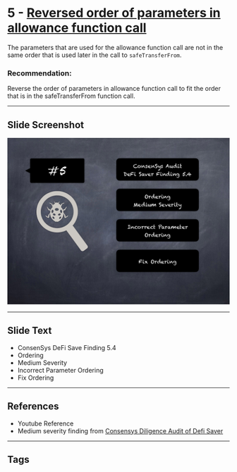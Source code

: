 
# 5 - [Reversed order of parameters in allowance function call](./Reversed%20order%20of%20parameters%20in%20allowance%20function%20call.md)

The parameters that are used for the allowance function call are not in the same order that is used later in the call to `safeTransferFrom`.

### Recommendation:
Reverse the order of parameters in allowance function call to fit the order that is in the safeTransferFrom function call.
___
## Slide Screenshot
![005.png](../../images/7.%20Audit%20Findings%20101/005.png)
___
## Slide Text
- ConsenSys DeFi Save Finding 5.4
- Ordering
- Medium Severity
- Incorrect Parameter Ordering
- Fix Ordering
___
## References
- Youtube Reference
- Medium severity finding from [Consensys Diligence Audit of Defi Saver](https://consensys.net/diligence/audits/2021/03/defi-saver/#reversed-order-of-parameters-in-allowance-function-call)
___
## Tags
